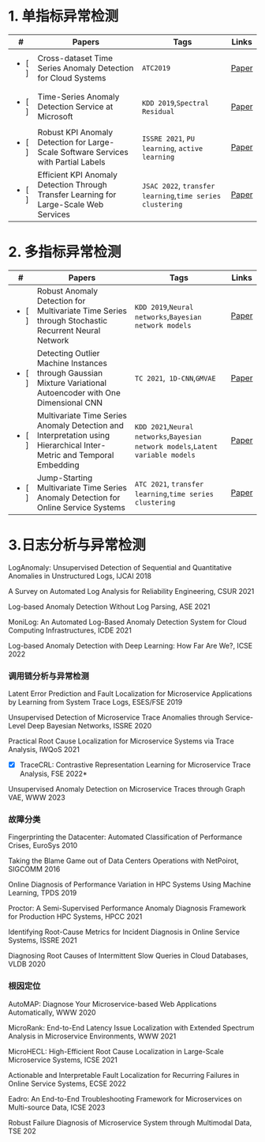 # 1. 单指标异常检测

| #                      | Papers                                                       | Tags                                                      | Links                                                        |
| ---------------------- | ------------------------------------------------------------ | --------------------------------------------------------- | ------------------------------------------------------------ |
| <ul><li>[ ] </li></ul> | Cross-dataset Time Series Anomaly Detection for Cloud Systems | `ATC2019`                                                 | [Paper](_Papers/AnomalyDetection/Cross-dataset%20Time%20Series%20Anomaly%20Detection%20for%20Cloud%20Systems.pdf) |
| <ul><li>[ ] </li></ul> | Time-Series Anomaly Detection Service at Microsoft           | `KDD 2019`,`Spectral Residual`                            | [Paper](_Papers/AnomalyDetection/Time-Series%20Anomaly%20Detection%20Service%20at%20Microsoft.pdf) |
| <ul><li>[ ] </li></ul> | Robust KPI Anomaly Detection for Large-Scale Software Services with Partial Labels | `ISSRE 2021`, `PU learning`, `active learning`            | [Paper](_Papers/AnomalyDetection/Robust%20KPI%20Anomaly%20Detection%20for%20Large-Scale%20Software%20Services%20with%20Partial%20Labels.pdf) |
| <ul><li>[ ] </li></ul> | Efficient KPI Anomaly Detection Through Transfer Learning for Large-Scale Web Services | `JSAC 2022`, `transfer learning`,`time series clustering` | [Paper](_Papers/AnomalyDetection/Efficient%20KPI%20Anomaly%20Detection%20Through%20Transfer%20Learning%20for%20Large-Scale%20Web%20Services.pdf) |



# 2. 多指标异常检测

| #                      | Papers                                                       | Tags                                                         | Links                                                        |
| ---------------------- | ------------------------------------------------------------ | ------------------------------------------------------------ | ------------------------------------------------------------ |
| <ul><li>[ ] </li></ul> | Robust Anomaly Detection for Multivariate Time Series through Stochastic Recurrent Neural Network | `KDD 2019`,`Neural networks`,`Bayesian network models`       | [Paper](_Papers/AnomalyDetection/Robust%20Anomaly%20Detection%20for%20Multivariate%20Time%20Series%20through%20Stochastic%20Recurrent%20Neural%20Network.pdf) |
| <ul><li>[ ] </li></ul> | Detecting Outlier Machine Instances through Gaussian Mixture Variational Autoencoder with One Dimensional CNN | `TC 2021`,` 1D-CNN`,`GMVAE`                                  | [Paper](_Papers/AnomalyDetection/Detecting%20Outlier%20Machine%20Instances%20through%20Gaussian%20Mixture%20Variational%20Autoencoder%20with%20One%20Dimensional%20CNN.pdf) |
| <ul><li>[ ] </li></ul> | Multivariate Time Series Anomaly Detection and Interpretation using Hierarchical Inter-Metric and Temporal Embedding | `KDD 2021`,`Neural networks`,`Bayesian network models`,`Latent variable models` | [Paper](_Papers/AnomalyDetection/Multivariate%20Time%20Series%20Anomaly%20Detection%20and%20Interpretation%20using%20Hierarchical%20Inter-Metric%20and%20Temporal%20Embedding.pdf) |
| <ul><li>[ ] </li></ul> | Jump-Starting Multivariate Time Series Anomaly Detection for Online Service Systems | `ATC 2021`, `transfer learning`,`time series clustering`     | [Paper](_Papers/AnomalyDetection/Jump-Starting%20Multivariate%20Time%20Series%20Anomaly%20Detection%20for%20Online%20Service%20Systems.pdf) |



# 3.日志分析与异常检测

LogAnomaly: Unsupervised Detection of Sequential and Quantitative Anomalies in Unstructured Logs, IJCAI 2018

A Survey on Automated Log Analysis for Reliability Engineering, CSUR 2021

Log-based Anomaly Detection Without Log Parsing, ASE 2021

MoniLog: An Automated Log-Based Anomaly Detection System for Cloud Computing Infrastructures, ICDE 2021

Log-based Anomaly Detection with Deep Learning: How Far Are We?, ICSE 2022



### 调用链分析与异常检测

Latent Error Prediction and Fault Localization for Microservice Applications by Learning from System Trace Logs, ESES/FSE 2019

Unsupervised Detection of Microservice Trace Anomalies through Service-Level Deep Bayesian Networks, ISSRE 2020

Practical Root Cause Localization for Microservice Systems via Trace Analysis, IWQoS 2021

*[X] TraceCRL: Contrastive Representation Learning for Microservice Trace Analysis, FSE 2022*

Unsupervised Anomaly Detection on Microservice Traces through Graph VAE, WWW 2023



### 故障分类

Fingerprinting the Datacenter: Automated Classification of Performance Crises, EuroSys 2010

Taking the Blame Game out of Data Centers Operations with NetPoirot, SIGCOMM 2016

Online Diagnosis of Performance Variation in HPC Systems Using Machine Learning, TPDS 2019

Proctor: A Semi-Supervised Performance Anomaly Diagnosis Framework for Production HPC Systems, HPCC 2021

Identifying Root-Cause Metrics for Incident Diagnosis in Online Service Systems, ISSRE 2021

Diagnosing Root Causes of Intermittent Slow Queries in Cloud Databases, VLDB 2020



### 根因定位

AutoMAP: Diagnose Your Microservice-based Web Applications Automatically, WWW 2020

MicroRank: End-to-End Latency Issue Localization with Extended Spectrum Analysis in Microservice Environments, WWW 2021

MicroHECL: High-Efficient Root Cause Localization in Large-Scale Microservice Systems, ICSE 2021

Actionable and Interpretable Fault Localization for Recurring Failures in Online Service Systems, ECSE 2022

Eadro: An End-to-End Troubleshooting Framework for Microservices on Multi-source Data, ICSE 2023

Robust Failure Diagnosis of Microservice System through Multimodal Data, TSE 202



